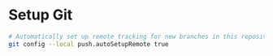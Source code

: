 # Setup Git
```bash
# Automatically set up remote tracking for new branches in this repository
git config --local push.autoSetupRemote true
```
